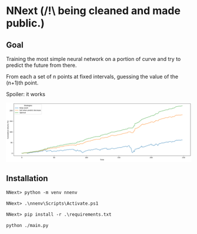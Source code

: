 # NNext (/!\ being cleaned and made public.)
## Goal
Training the most simple neural network on a portion of curve and try to predict the future from there.

From each a set of n points at fixed intervals, guessing the value of the (n+1)th point.

Spoiler: it works

<p align="center">
  <img src="https://github.com/YL-codehub/NNext/blob/main/image.png"/>
</p>

## Installation

```
NNext> python -m venv nnenv
```

```
NNext> .\nnenv\Scripts\Activate.ps1
```

```
NNext> pip install -r .\requirements.txt
```

```
python ./main.py
```

